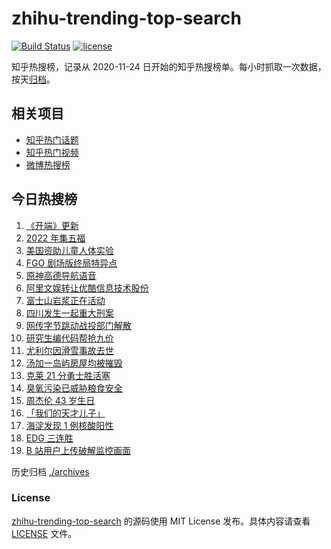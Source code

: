 # zhihu-trending-top-search

[![Build Status](https://github.com/justjavac/zhihu-trending-top-search/workflows/ci/badge.svg?branch=main)](https://github.com/justjavac/zhihu-trending-top-search/actions)
[![license](https://img.shields.io/github/license/justjavac/zhihu-trending-top-search)](https://github.com/justjavac/zhihu-trending-top-search/blob/main/LICENSE)

知乎热搜榜，记录从 2020-11-24 日开始的知乎热搜榜单。每小时抓取一次数据，按天[归档](./archives)。

## 相关项目

- [知乎热门话题](https://github.com/justjavac/zhihu-trending-hot-questions)
- [知乎热门视频](https://github.com/justjavac/zhihu-trending-hot-video)
- [微博热搜榜](https://github.com/justjavac/weibo-trending-hot-search)

## 今日热搜榜

<!-- BEGIN -->
<!-- 最后更新时间 Thu Jan 20 2022 04:07:05 GMT+0800 (China Standard Time) -->

1. [《开端》更新](https://www.zhihu.com/search?q=开端)
1. [2022 年集五福](https://www.zhihu.com/search?q=集五福)
1. [美国资助儿童人体实验](https://www.zhihu.com/search?q=美国资助人体实验)
1. [FGO 剧场版终局特异点](https://www.zhihu.com/search?q=fgo)
1. [原神高德导航语音](https://www.zhihu.com/search?q=原神)
1. [阿里文娱转让优酷信息技术股份](https://www.zhihu.com/search?q=阿里文娱转让优酷股份)
1. [富士山岩浆正在活动](https://www.zhihu.com/search?q=富士山)
1. [四川发生一起重大刑案](https://www.zhihu.com/search?q=四川刑案)
1. [网传字节跳动战投部门解散](https://www.zhihu.com/search?q=字节跳动)
1. [研究生编代码帮抢九价](https://www.zhihu.com/search?q=研究生帮抢九价)
1. [尤利尔因滑雪事故去世](https://www.zhihu.com/search?q=尤利尔去世)
1. [汤加一岛屿房屋均被摧毁](https://www.zhihu.com/search?q=汤加)
1. [克莱 21 分勇士胜活塞](https://www.zhihu.com/search?q=勇士)
1. [臭氧污染已威胁粮食安全](https://www.zhihu.com/search?q=臭氧污染)
1. [周杰伦 43 岁生日](https://www.zhihu.com/search?q=周杰伦)
1. [「我们的天才儿子」](https://www.zhihu.com/search?q=我们的天才儿子)
1. [海淀发现 1 例核酸阳性](https://www.zhihu.com/search?q=北京疫情)
1. [EDG 三连胜](https://www.zhihu.com/search?q=edg)
1. [B 站用户上传破解监控画面](https://www.zhihu.com/search?q=b站监控画面)

<!-- END -->

历史归档 [./archives](./archives)

### License

[zhihu-trending-top-search](https://github.com/justjavac/zhihu-trending-top-search)
的源码使用 MIT License 发布。具体内容请查看 [LICENSE](./LICENSE) 文件。
